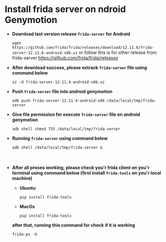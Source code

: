 # Install frida server on ndroid Genymotion



* **Download last version release `frida-server` for Android**

  ```wget https://github.com/frida/frida/releases/download/12.11.6/frida-server-12.11.6-android-x86.xz``` or follow this is for other release from frida-server https://github.com/frida/frida/releases



* **After download success, please extrack `frida-server` file using command below**

  ```xz -d frida-server-12.11.4-android-x86.xz```



* **Push `frida-server` file into android genymotion**

  ```adb push frida-server-12.11.4-android-x86 /data/local/tmp/frida-server``` 


* **Give file permission for execute `frida-server` file on android genymotion**

  ```adb shell chmod 755 /data/local/tmp/frida-server``` 
  
  
* **Running `frida-server` using command below**

  ```adb shell /data/local/tmp/frida-server &```
<br><br><br>
* **After all proses working, please check you'r frida client on you'r terminal using command below (first install `frida-tools` on you'r local machine)**
  * **Ubuntu**
  
    ```pip install frida-tools```
  
  * **MacOs**
  
    ```pip install frida-tools```
  
  **after that, running this command for check if it is working**
  
    ```frida-ps -U```
